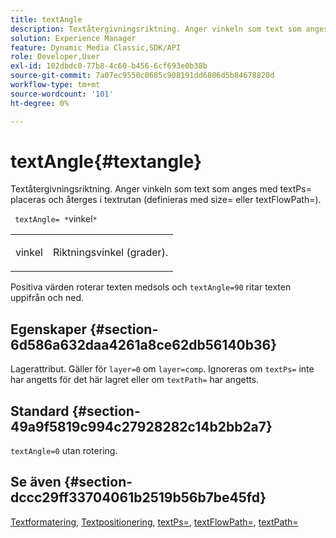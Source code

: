 ```yaml
---
title: textAngle
description: Textåtergivningsriktning. Anger vinkeln som text som anges med textPs= placeras och återges i textrutan (definieras med size= eller textFlowPath=).
solution: Experience Manager
feature: Dynamic Media Classic,SDK/API
role: Developer,User
exl-id: 102dbdc0-77b8-4c60-b456-6cf693e0b38b
source-git-commit: 7a07ec9550c0685c908191dd6806d5b84678820d
workflow-type: tm+mt
source-wordcount: '101'
ht-degree: 0%

---
```


# textAngle{#textangle}

Textåtergivningsriktning. Anger vinkeln som text som anges med textPs= placeras och återges i textrutan (definieras med size= eller textFlowPath=).

` textAngle= *`vinkel`*`

<table id="simpletable_40832AC4B43A458CA69B225768124F58"> 
 <tr class="strow"> 
  <td class="stentry"> <p> <span class="varname"> vinkel </span> </p> </td> 
  <td class="stentry"> <p>Riktningsvinkel (grader). </p> </td> 
 </tr> 
</table>

Positiva värden roterar texten medsols och `textAngle=90` ritar texten uppifrån och ned.

## Egenskaper {#section-6d586a632daa4261a8ce62db56140b36}

Lagerattribut. Gäller för `layer=0` om `layer=comp`. Ignoreras om `textPs=` inte har angetts för det här lagret eller om `textPath=` har angetts.

## Standard {#section-49a9f5819c994c27928282c14b2bb2a7}

`textAngle=0` utan rotering.

## Se även {#section-dccc29ff33704061b2519b56b7be45fd}

[Textformatering](../../../../../is-api/http-ref/image-serving-api-ref/c-http-protocol-reference/c-text-formatting/c-text-formatting.md#concept-0d3136db7f6f49668274541cd4b6364c), [Textpositionering](../../../../../is-api/http-ref/image-serving-api-ref/c-http-protocol-reference/c-text-formatting/r-text-positioning.md#reference-f647443d92914f4b89a7cc5a83267d87), [textPs=](../../../../../is-api/http-ref/image-serving-api-ref/c-http-protocol-reference/c-command-reference/r-textps.md#reference-4209a2a6169f44278da2647cfb0cd767), [textFlowPath=](../../../../../is-api/http-ref/image-serving-api-ref/c-http-protocol-reference/c-command-reference/r-textflowpath.md#reference-0b8d9493d71342f0b6a64a6d221584ef), [textPath=](../../../../../is-api/http-ref/image-serving-api-ref/c-http-protocol-reference/c-command-reference/r-textpath.md#reference-b09cc0902dff4725bdb54d5da4076ccd)
